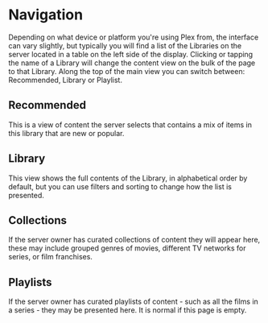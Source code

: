 # Navigation

Depending on what device or platform you're using Plex from, the interface can vary slightly, but typically you will find a list of the Libraries on the server located in a table on the left side of the display. Clicking or tapping the name of a Library will change the content view on the bulk of the page to that Library. Along the top of the main view you can switch between: Recommended, Library or Playlist.

## Recommended
This is a view of content the server selects that contains a mix of items in this library that are new or popular.

## Library
This view shows the full contents of the Library, in alphabetical order by default, but you can use filters and sorting to change how the list is presented.

## Collections
If the server owner has curated collections of content they will appear here, these may include grouped genres of movies, different TV networks for series, or film franchises.

## Playlists
If the server owner has curated playlists of content - such as all the films in a series - they may be presented here. It is normal if this page is empty.
